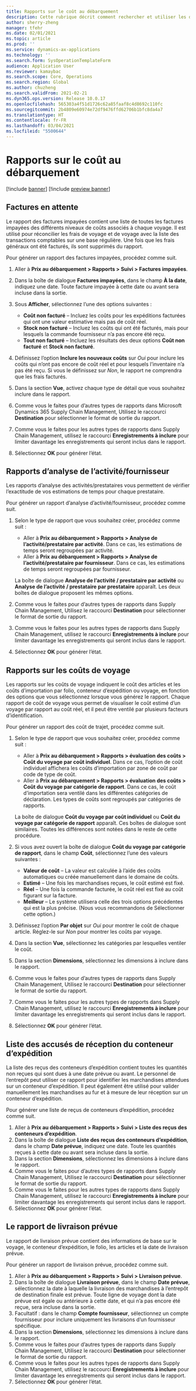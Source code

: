 ```yaml
---
title: Rapports sur le coût au débarquement
description: Cette rubrique décrit comment rechercher et utiliser les différents types de rapports disponibles pour le module Coût au débarquement.
author: sherry-zheng
manager: tfehr
ms.date: 02/01/2021
ms.topic: article
ms.prod: ''
ms.service: dynamics-ax-applications
ms.technology: ''
ms.search.form: SysOperationTemplateForm
audience: Application User
ms.reviewer: kamaybac
ms.search.scope: Core, Operations
ms.search.region: Global
ms.author: chuzheng
ms.search.validFrom: 2021-02-21
ms.dyn365.ops.version: Release 10.0.17
ms.openlocfilehash: 565303a4f51d1726c62a85faaf8c4d8692c110fc
ms.sourcegitcommit: 2b4809e60974e72df9476ffd62706b1bfc8da4a7
ms.translationtype: HT
ms.contentlocale: fr-FR
ms.lasthandoff: 03/04/2021
ms.locfileid: "5500644"
---
```

# <a name="landed-cost-reports"></a>Rapports sur le coût au débarquement

[!include [banner](../../includes/banner.md)]
[!include [preview banner](../includes/preview-banner.md)]

## <a name="outstanding-invoices"></a>Factures en attente

Le rapport des factures impayées contient une liste de toutes les factures impayées des différents niveaux de coûts associés à chaque voyage. Il est utilisé pour réconcilier les frais de voyage et de voyage avec la liste des transactions comptables sur une base régulière. Une fois que les frais généraux ont été facturés, ils sont supprimés du rapport.

Pour générer un rapport des factures impayées, procédez comme suit.

1. Aller à **Prix au débarquement \> Rapports \> Suivi \> Factures impayées**.
1. Dans la boîte de dialogue **Factures impayées**, dans le champ **À la date**, indiquez une date. Toute facture impayée à cette date ou avant sera incluse dans la sortie.
1. Sous **Afficher**, sélectionnez l’une des options suivantes :

    - **Coût non facturé** – Incluez les coûts pour les expéditions facturées qui ont une valeur estimative mais pas de coût réel.
    - **Stock non facturé** – Incluez les coûts qui ont été facturés, mais pour lesquels la commande fournisseur n’a pas encore été reçu.
    - **Tout non facturé** – Incluez les résultats des deux options **Coût non facturé** et **Stock non facturé**.

1. Définissez l’option **Inclure les nouveaux coûts** sur *Oui* pour inclure les coûts qui n’ont pas encore de coût réel et pour lesquels l’inventaire n’a pas été reçu. Si vous le définissez sur *Non*, le rapport ne comprendra que les frais facturés.
1. Dans la section **Vue**, activez chaque type de détail que vous souhaitez inclure dans le rapport.
1. Comme vous le faites pour d’autres types de rapports dans Microsoft Dynamics 365 Supply Chain Management, Utilisez le raccourci **Destination** pour sélectionner le format de sortie du rapport.
1. Comme vous le faites pour les autres types de rapports dans Supply Chain Management, utilisez le raccourci **Enregistrements à inclure** pour limiter davantage les enregistrements qui seront inclus dans le rapport.
1. Sélectionnez **OK** pour générer l’état.

## <a name="activityprovider-analysis-reports"></a>Rapports d’analyse de l’activité/fournisseur

Les rapports d’analyse des activités/prestataires vous permettent de vérifier l’exactitude de vos estimations de temps pour chaque prestataire.

Pour générer un rapport d’analyse d’activité/fournisseur, procédez comme suit.

1. Selon le type de rapport que vous souhaitez créer, procédez comme suit :

    - Aller à **Prix au débarquement \> Rapports \> Analyse de l’activité/prestataire par activité**. Dans ce cas, les estimations de temps seront regroupées par activité.
    - Aller à **Prix au débarquement \> Rapports \> Analyse de l’activité/prestataire par fournisseur**. Dans ce cas, les estimations de temps seront regroupées par fournisseur.

    La boîte de dialogue **Analyse de l’activité / prestataire par activité** ou **Analyse de l’activité / prestataire par prestataire** apparaît. Les deux boîtes de dialogue proposent les mêmes options.

1. Comme vous le faites pour d’autres types de rapports dans Supply Chain Management, Utilisez le raccourci **Destination** pour sélectionner le format de sortie du rapport.
1. Comme vous le faites pour les autres types de rapports dans Supply Chain Management, utilisez le raccourci **Enregistrements à inclure** pour limiter davantage les enregistrements qui seront inclus dans le rapport.
1. Sélectionnez **OK** pour générer l’état.

## <a name="voyage-costing-reports"></a>Rapports sur les coûts de voyage

Les rapports sur les coûts de voyage indiquent le coût des articles et les coûts d’importation par folio, conteneur d’expédition ou voyage, en fonction des options que vous sélectionnez lorsque vous générez le rapport. Chaque rapport de coût de voyage vous permet de visualiser le coût estimé d’un voyage par rapport au coût réel, et il peut être ventilé par plusieurs facteurs d’identification.

Pour générer un rapport des coût de trajet, procédez comme suit.

1. Selon le type de rapport que vous souhaitez créer, procédez comme suit :

    - Aller à **Prix au débarquement \> Rapports \> évaluation des coûts \> Coût du voyage par coût individuel**. Dans ce cas, l’option de coût individuel affichera les coûts d’importation par zone de coût par code de type de coût.
    - Aller à **Prix au débarquement \> Rapports \> évaluation des coûts \> Coût du voyage par catégorie de rapport**. Dans ce cas, le coût d’importation sera ventilé dans les différentes catégories de déclaration. Les types de coûts sont regroupés par catégories de rapports.

    La boîte de dialogue **Coût du voyage par coût individuel** ou **Coût du voyage par catégorie de rapport** apparaît. Ces boîtes de dialogue sont similaires. Toutes les différences sont notées dans le reste de cette procédure.

1. Si vous avez ouvert la boîte de dialogue **Coût du voyage par catégorie de rapport**, dans le champ **Coût**, sélectionnez l’une des valeurs suivantes :

    - **Valeur de coût** – La valeur est calculée à l’aide des coûts automatiques ou créée manuellement dans le domaine de coûts.
    - **Estimé** – Une fois les marchandises reçues, le coût estimé est fixé.
    - **Réel** – Une fois la commande facturée, le coût réel est fixé au coût figurant sur la facture.
    - **Meilleur** – Le système utilisera celle des trois options précédentes qui est la plus précise. (Nous vous recommandons de Sélectionner cette option.)

1. Définissez l’option **Par objet** sur *Oui* pour montrer le coût de chaque article. Réglez-le sur *Non* pour montrer les coûts par voyage.
1. Dans la section **Vue**, sélectionnez les catégories par lesquelles ventiler le coût.
1. Dans la section **Dimensions**, sélectionnez les dimensions à inclure dans le rapport.
1. Comme vous le faites pour d’autres types de rapports dans Supply Chain Management, Utilisez le raccourci **Destination** pour sélectionner le format de sortie du rapport.
1. Comme vous le faites pour les autres types de rapports dans Supply Chain Management, utilisez le raccourci **Enregistrements à inclure** pour limiter davantage les enregistrements qui seront inclus dans le rapport.
1. Sélectionnez **OK** pour générer l’état.

## <a name="shipping-container-receipts-list"></a>Liste des accusés de réception du conteneur d’expédition

La liste des reçus des conteneurs d’expédition contient toutes les quantités non reçues qui sont dues à une date prévue ou avant. Le personnel de l’entrepôt peut utiliser ce rapport pour identifier les marchandises attendues sur un conteneur d’expédition. Il peut également être utilisé pour valider manuellement les marchandises au fur et à mesure de leur réception sur un conteneur d’expédition.

Pour générer une liste de reçus de conteneurs d’expédition, procédez comme suit.

1. Aller à **Prix au débarquement \> Rapports \> Suivi \> Liste des reçus des conteneurs d’expédition**.
1. Dans la boîte de dialogue **Liste des reçus des conteneurs d’expédition**, dans le champ **Date prévue**, indiquez une date. Toute les quantités reçues à cette date ou avant sera incluse dans la sortie.
1. Dans la section **Dimensions**, sélectionnez les dimensions à inclure dans le rapport.
1. Comme vous le faites pour d’autres types de rapports dans Supply Chain Management, Utilisez le raccourci **Destination** pour sélectionner le format de sortie du rapport.
1. Comme vous le faites pour les autres types de rapports dans Supply Chain Management, utilisez le raccourci **Enregistrements à inclure** pour limiter davantage les enregistrements qui seront inclus dans le rapport.
1. Sélectionnez **OK** pour générer l’état.

## <a name="expected-delivery-report"></a>Le rapport de livraison prévue

Le rapport de livraison prévue contient des informations de base sur le voyage, le conteneur d’expédition, le folio, les articles et la date de livraison prévue.

Pour générer un rapport de livraison prévue, procédez comme suit.

1. Aller à **Prix au débarquement \> Rapports \> Suivi \> Livraison prévue**.
1. Dans la boîte de dialogue **Livraison prévue**, dans le champ **Date prévue**, sélectionnez la date à laquelle la livraison des marchandises à l’entrepôt de destination finale est prévue. Toute ligne de voyage dont la date prévue est égale ou antérieure à cette date, et qui n’a pas encore été reçue, sera incluse dans la sortie.
1. Facultatif : dans le champ **Compte fournisseur**, sélectionnez un compte fournisseur pour inclure uniquement les livraisons d’un fournisseur spécifique.
1. Dans la section **Dimensions**, sélectionnez les dimensions à inclure dans le rapport.
1. Comme vous le faites pour d’autres types de rapports dans Supply Chain Management, Utilisez le raccourci **Destination** pour sélectionner le format de sortie du rapport.
1. Comme vous le faites pour les autres types de rapports dans Supply Chain Management, utilisez le raccourci **Enregistrements à inclure** pour limiter davantage les enregistrements qui seront inclus dans le rapport.
1. Sélectionnez **OK** pour générer l’état.
